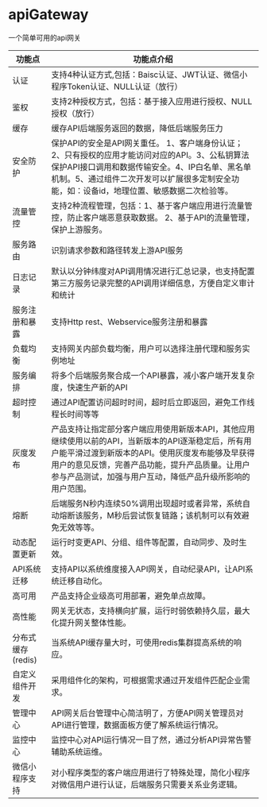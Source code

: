 # apiGateway
一个简单可用的api网关


功能点 | 功能点介绍
---|---
认证 | 支持4种认证方式,包括：Baisc认证、JWT认证、微信小程序Token认证、NULL认证（放行）
鉴权 | 支持2种授权方式，包括：基于接入应用进行授权、NULL授权（放行）
缓存 | 缓存API后端服务返回的数据，降低后端服务压力
安全防护 | 保护API的安全是API网关重任。 1、客户端身份认证；2、只有授权的应用才能访问对应的API。3、公私钥算法保护API接口调用和数据传输安全。4、IP白名单、黑名单机制。5、通过组件二次开发可以扩展很多定制安全功能，如：设备id，地理位置、敏感数据二次检验等。
流量管控 | 支持2种流程管理，包括：1、基于客户端应用进行流量管控，防止客户端恶意获取数据。 2、基于API的流量管理，保护上游服务。
服务路由 | 识别请求参数和路径转发上游API服务
日志记录 | 默认以分钟纬度对API调用情况进行汇总记录，也支持配置第三方服务记录完整的API调用详细信息，方便自定义审计和统计
服务注册和暴露 | 支持Http rest、Webservice服务注册和暴露
负载均衡 | 支持网关内部负载均衡，用户可以选择注册代理和服务实例地址
服务编排 | 将多个后端服务聚合成一个API暴露，减小客户端开发复杂度，快速生产新的API
超时控制 | 通过API配置访问超时时间，超时后立即返回，避免工作线程长时间等等
灰度发布 | 产品支持让指定部分客户端应用使用新版本API，其他应用继续使用以前的API，当新版本的API逐渐稳定后，所有用户能平滑过渡到新版本的API。使用灰度发布能够及早获得用户的意见反馈，完善产品功能，提升产品质量。让用户参与产品测试，加强与用户互动，降低产品升级所影响的用户范围。
熔断 | 后端服务N秒内连续50%调用出现超时或者异常，系统自动熔断该服务，M秒后尝试恢复链路；该机制可以有效避免无效等等。
动态配置更新 | 运行时变更API、分组、组件等配置，自动同步、及时生效。
API系统迁移 | 支持API以系统维度接入API网关，自动纪录API，让API系统迁移自动化。
高可用 | 产品支持企业级高可用部署，避免单点故障。
高性能 | 网关无状态，支持横向扩展，运行时弱依赖持久层，最大化提升网关整体性能。
分布式缓存(redis) | 当系统API缓存量大时，可使用redis集群提高系统的响应。
自定义组件开发 | 采用组件化的架构，可根据需求通过开发组件匹配企业需求。
管理中心 | API网关后台管理中心简洁明了，方便API网关管理员对API进行管理，数据面板方便了解系统运行情况。
监控中心 | 监控中心对API运行情况一目了然，通过分析API异常告警辅助系统运维。
微信小程序支持 | 对小程序类型的客户端应用进行了特殊处理，简化小程序对微信用户进行认证，后端服务只需要关系业务逻辑。
